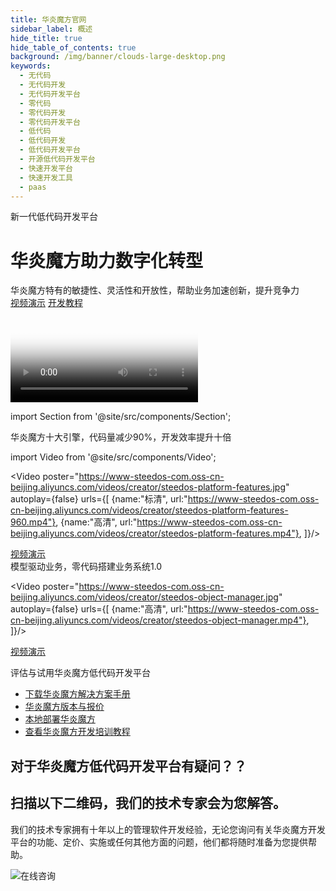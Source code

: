 ```yaml
---
title: 华炎魔方官网
sidebar_label: 概述
hide_title: true
hide_table_of_contents: true
background: /img/banner/clouds-large-desktop.png
keywords:
  - 无代码
  - 无代码开发
  - 无代码开发平台
  - 零代码
  - 零代码开发
  - 零代码开发平台
  - 低代码
  - 低代码开发
  - 低代码开发平台
  - 开源低代码开发平台
  - 快速开发平台
  - 快速开发工具
  - paas
---
```



<div class="mb-8">
  <div class="mx-auto flex flex-wrap flex-col xl:flex-row items-center">
    <div class="flex flex-col w-full xl:w-2/5 justify-center items-start text-left">
      <div class="tracking-loose w-full text-gray-700 font-bold ">新一代低代码开发平台</div>
      <h1 class="my-4 text-5xl leading-tight">华炎魔方助力数字化转型</h1>
      <div class="leading-normal text-2xl">华炎魔方特有的敏捷性、灵活性和开放性，帮助业务加速创新，提升竞争力</div>
      <div class="mt-8 mb-8">
          <a href="/videos/steedos-platform-features/" class="bg-green-700 text-white px-5 py-3 font-semibold rounded hover:bg-green-800  hover:text-white" target="_blank">视频演示</a>
          <a href="/developer/guide/" class="bg-blue-700 text-white px-5 py-3 font-semibold rounded hover:bg-blue-800 hover:text-white ml-3">开发教程</a>
      </div>
    </div>
    <div class="w-full xl:w-3/5 text-center xl:pl-5">
      <Video 
        poster="https://www-steedos-com.oss-cn-beijing.aliyuncs.com/videos/creator/steedos-guide.jpg"
        autoplay={false}
        urls={[
            {name:"高清", url:"https://www-steedos-com.oss-cn-beijing.aliyuncs.com/videos/creator/steedos-guide.mp4"},
        ]}/>
    </div>
  </div>
</div>

import Section from '@site/src/components/Section';

<Section background="#0f2e5d">

<div class="my-4 text-4xl leading-tight text-white">华炎魔方十大引擎，代码量减少90%，开发效率提升十倍</div>

import Video from '@site/src/components/Video';

<Video 
    poster="https://www-steedos-com.oss-cn-beijing.aliyuncs.com/videos/creator/steedos-platform-features.jpg"
    autoplay={false}
    urls={[
        {name:"标清", url:"https://www-steedos-com.oss-cn-beijing.aliyuncs.com/videos/creator/steedos-platform-features-960.mp4"},
        {name:"高清", url:"https://www-steedos-com.oss-cn-beijing.aliyuncs.com/videos/creator/steedos-platform-features.mp4"},
    ]}/>

  <div class="mt-4 mb-4">
    <a class="slds-button slds-button_success slds-m-right_medium slds-var-p-vertical_xx-small" href="/platform/features/">视频演示</a>
  </div>

</Section>

<div class="my-4 text-4xl leading-tight">模型驱动业务，零代码搭建业务系统1.0</div>

<Video 
    poster="https://www-steedos-com.oss-cn-beijing.aliyuncs.com/videos/creator/steedos-object-manager.jpg"
    autoplay={false}
    urls={[
        {name:"高清", url:"https://www-steedos-com.oss-cn-beijing.aliyuncs.com/videos/creator/steedos-object-manager.mp4"},
    ]}/>

  <div class="mt-4 mb-4">
    <a class="slds-button slds-button_success slds-m-right_medium slds-var-p-vertical_xx-small" href="/videos/lesson-object/" target="_blank">视频演示</a>
  </div>

<p></p>


<!-- # 从一开始就让应用程序移动化

<Video 
    poster="https://www-steedos-com.oss-cn-beijing.aliyuncs.com/videos/creator/workflow_mobile.png"
    autoplay={false}
    urls={[
        {name:"高清", url:"https://www-steedos-com.oss-cn-beijing.aliyuncs.com/videos/creator/workflow_mobile.mov"},
    ]}/>

<p></p> -->


<Section background="#f4f4f4" padding="50">

<div class="my-4 text-4xl leading-tight">评估与试用华炎魔方低代码开发平台</div>

- [下载华炎魔方解决方案手册](https://www-steedos-com.oss-cn-beijing.aliyuncs.com/docs/%E5%8D%8E%E7%82%8E%E9%AD%94%E6%96%B9%E8%A7%A3%E5%86%B3%E6%96%B9%E6%A1%88%E6%89%8B%E5%86%8C.pdf)
- [华炎魔方版本与报价](/platform/pricing/)
- [本地部署华炎魔方](/developer/deploy/)
- [查看华炎魔方开发培训教程](/developer/guide/)

</Section>

<Section background="#215ca0" padding="50">
<div style={{color:"#FFFFFF"}}>

# 对于华炎魔方低代码开发平台有疑问？？
# 扫描以下二维码，我们的技术专家会为您解答。

我们的技术专家拥有十年以上的管理软件开发经验，无论您询问有关华炎魔方开发平台的功能、定价、实施或任何其他方面的问题，他们都将随时准备为您提供帮助。

![在线咨询](/assets/contact_by_weixin.png)

</div>

</Section>
